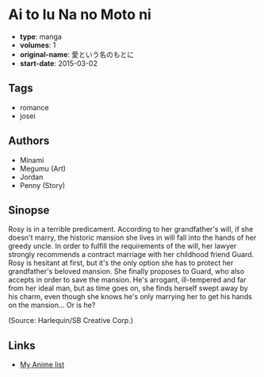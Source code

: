 # Ai to Iu Na no Moto ni

-   **type**: manga
-   **volumes**: 1
-   **original-name**: 愛という名のもとに
-   **start-date**: 2015-03-02

## Tags

-   romance
-   josei

## Authors

-   Minami
-   Megumu (Art)
-   Jordan
-   Penny (Story)

## Sinopse

Rosy is in a terrible predicament. According to her grandfather's will, if she doesn't marry, the historic mansion she lives in will fall into the hands of her greedy uncle. In order to fulfill the requirements of the will, her lawyer strongly recommends a contract marriage with her childhood friend Guard. Rosy is hesitant at first, but it's the only option she has to protect her grandfather's beloved mansion. She finally proposes to Guard, who also accepts in order to save the mansion. He's arrogant, ill-tempered and far from her ideal man, but as time goes on, she finds herself swept away by his charm, even though she knows he's only marrying her to get his hands on the mansion... Or is he?

(Source: Harlequin/SB Creative Corp.)

## Links

-   [My Anime list](https://myanimelist.net/manga/123762/Ai_to_Iu_Na_no_Moto_ni)
